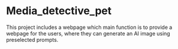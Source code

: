# Media_detective_pet
This project includes a webpage which main function is to provide a webpage for the users, where they can generate an AI image using preselected prompts.
